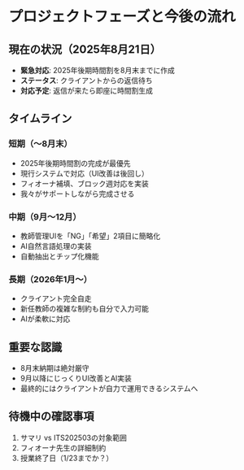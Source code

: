 # プロジェクトフェーズと今後の流れ

## 現在の状況（2025年8月21日）
- **緊急対応**: 2025年後期時間割を8月末までに作成
- **ステータス**: クライアントからの返信待ち
- **対応予定**: 返信が来たら即座に時間割生成

## タイムライン

### 短期（〜8月末）
- 2025年後期時間割の完成が最優先
- 現行システムで対応（UI改善は後回し）
- フィオーナ補填、ブロック週対応を実装
- 我々がサポートしながら完成させる

### 中期（9月〜12月）
- 教師管理UIを「NG」「希望」2項目に簡略化
- AI自然言語処理の実装
- 自動抽出とチップ化機能

### 長期（2026年1月〜）
- クライアント完全自走
- 新任教師の複雑な制約も自分で入力可能
- AIが柔軟に対応

## 重要な認識
- 8月末納期は絶対厳守
- 9月以降にじっくりUI改善とAI実装
- 最終的にはクライアントが自力で運用できるシステムへ

## 待機中の確認事項
1. サマリ vs ITS202503の対象範囲
2. フィオーナ先生の詳細制約
3. 授業終了日（1/23までか？）